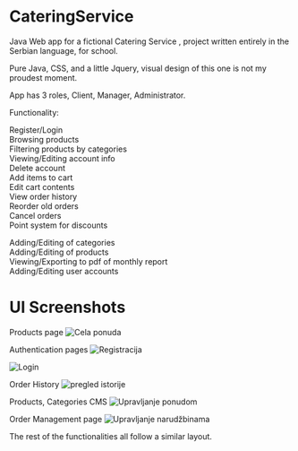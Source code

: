 # CateringService
Java Web app for a fictional Catering Service , project written entirely in the Serbian language, for school. 

Pure Java, CSS, and a little Jquery, visual design of this one is not my proudest moment.

App has 3 roles, Client, Manager, Administrator. 

Functionality: 

Register/Login  
Browsing products  
Filtering products by categories  
Viewing/Editing account info  
Delete account  
Add items to cart  
Edit cart contents  
View order history  
Reorder old orders  
Cancel orders  
Point system for discounts  

Adding/Editing of categories  
Adding/Editing of products   
Viewing/Exporting to pdf of monthly report  
Adding/Editing user accounts  

# UI Screenshots

Products page
![Cela ponuda](https://user-images.githubusercontent.com/56200401/183285574-84ecbcf1-a125-4292-9b00-9100988d119a.jpg)

Authentication pages
![Registracija](https://user-images.githubusercontent.com/56200401/183285614-96e120a4-0920-4f4f-af73-cb81067f2328.jpg)

![Login](https://user-images.githubusercontent.com/56200401/183285628-11984647-d63a-49d7-ad59-d215335aaf58.jpg)

Order History
![pregled istorije](https://user-images.githubusercontent.com/56200401/183285646-a974a74e-74c3-44d6-9fcd-e8c1c4404b2f.jpg)

Products, Categories CMS
![Upravljanje ponudom](https://user-images.githubusercontent.com/56200401/183285700-eeeeae79-751d-4257-8932-87472ff785bb.jpeg)

Order Management page
![Upravljanje narudžbinama](https://user-images.githubusercontent.com/56200401/183285705-5803c370-b656-4505-8970-9ad14c43984c.jpg)

The rest of the functionalities all follow a similar layout.
